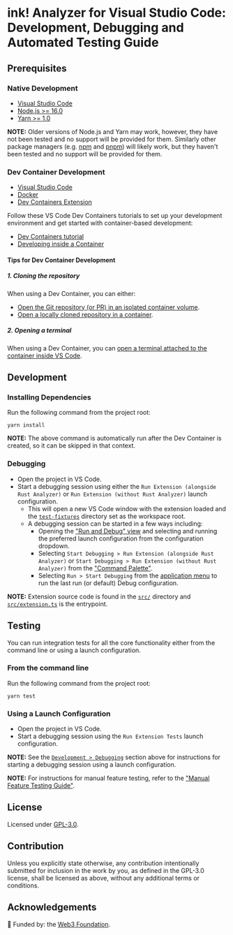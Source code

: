 # ink! Analyzer for Visual Studio Code: Development, Debugging and Automated Testing Guide

## Prerequisites

### Native Development

- [Visual Studio Code](https://code.visualstudio.com/)
- [Node.js >= 16.0](https://nodejs.org/)
- [Yarn >= 1.0](https://yarnpkg.com/)

**NOTE:** Older versions of Node.js and Yarn may work, however, they have not been tested and no support will be provided for them.
Similarly other package managers (e.g. [npm](https://www.npmjs.com/) and [pnpm](https://pnpm.io/)) will likely work, but they haven't been tested and no support will be provided for them.

### Dev Container Development

- [Visual Studio Code](https://code.visualstudio.com/)
- [Docker](https://www.docker.com/)
- [Dev Containers Extension](https://marketplace.visualstudio.com/items?itemName=ms-vscode-remote.remote-containers)

Follow these VS Code Dev Containers tutorials to set up your development environment and get started with container-based development:

- [Dev Containers tutorial](https://code.visualstudio.com/docs/devcontainers/tutorial)
- [Developing inside a Container](https://code.visualstudio.com/docs/devcontainers/containers)

#### Tips for Dev Container Development

##### 1. Cloning the repository

When using a Dev Container, you can either:

- [Open the Git repository (or PR) in an isolated container volume](https://code.visualstudio.com/docs/devcontainers/containers#_quick-start-open-a-git-repository-or-github-pr-in-an-isolated-container-volume).
- [Open a locally cloned repository in a container](https://code.visualstudio.com/docs/devcontainers/containers#_quick-start-open-an-existing-folder-in-a-container).

##### 2. Opening a terminal

When using a Dev Container, you can [open a terminal attached to the container inside VS Code](https://code.visualstudio.com/docs/devcontainers/containers#_opening-a-terminal).

## Development

### Installing Dependencies

Run the following command from the project root:

```shell
yarn install
```

**NOTE:** The above command is automatically run after the Dev Container is created, so it can be skipped in that context.

### Debugging

- Open the project in VS Code.
- Start a debugging session using either the `Run Extension (alongside Rust Analyzer)` or `Run Extension (without Rust Analyzer)` launch configuration.
  - This will open a new VS Code window with the extension loaded and the [`test-fixtures`](/test-fixtures) directory set as the workspace root.
  - A debugging session can be started in a few ways including:
    - Opening the ["Run and Debug" view](https://code.visualstudio.com/docs/editor/debugging#_run-and-debug-view) and selecting and running the preferred launch configuration from the configuration dropdown.
    - Selecting `Start Debugging > Run Extension (alongside Rust Analyzer)` or `Start Debugging > Run Extension (without Rust Analyzer)` from the ["Command Palette"](https://code.visualstudio.com/docs/getstarted/userinterface#_command-palette).
    - Selecting `Run > Start Debugging` from the [application menu](https://code.visualstudio.com/docs/editor/debugging#_run-menu) to run the last run (or default) Debug configuration.

**NOTE:** Extension source code is found in the [`src/`](/src) directory and [`src/extension.ts`](/src/extension.ts) is the entrypoint.

## Testing

You can run integration tests for all the core functionality either from the command line or using a launch configuration.

### From the command line

Run the following command from the project root:

```shell
yarn test
```

### Using a Launch Configuration

- Open the project in VS Code.
- Start a debugging session using the `Run Extension Tests` launch configuration.

**NOTE:** See the [`Development > Debugging`](#debugging) section above for instructions for starting a debugging session using a launch configuration.

**NOTE:** For instructions for manual feature testing, refer to the ["Manual Feature Testing Guide"](/TESTING.md).

## License

Licensed under [GPL-3.0](/LICENSE).

## Contribution

Unless you explicitly state otherwise, any contribution intentionally submitted
for inclusion in the work by you, as defined in the GPL-3.0 license, shall be
licensed as above, without any additional terms or conditions.

## Acknowledgements

🌱 Funded by: the [Web3 Foundation](https://web3.foundation/).
